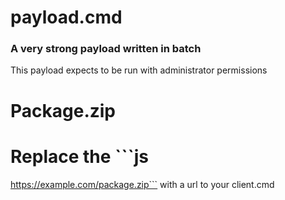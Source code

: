 # payload.cmd

### A very strong payload written in batch

This payload expects to be run with administrator permissions

# Package.zip

# Replace the ```js
https://example.com/package.zip``` with a url to your client.cmd
